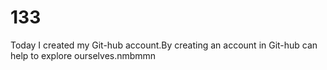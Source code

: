 # 133
Today I created my Git-hub account.By creating an account in Git-hub can help to explore ourselves.nmbmmn
